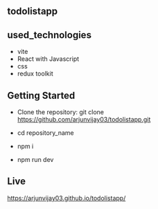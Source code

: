 ## todolistapp

## used_technologies
 * vite
 * React with Javascript
 * css
 * redux toolkit
 
## Getting Started

 * Clone the repository:
    git clone https://github.com/arjunvijay03/todolistapp.git
  
  * cd repository_name
  * npm i 
  * npm run dev
  
## Live
  https://arjunvijay03.github.io/todolistapp/
  

